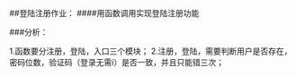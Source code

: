 ##登陆注册作业：
####用函数调用实现登陆注册功能

###分析：


1.函数要分注册，登陆，入口三个模块；
2.注册，登陆，需要判断用户是否存在，密码位数，验证码（登录无需i）是否一致，并且只能错三次；